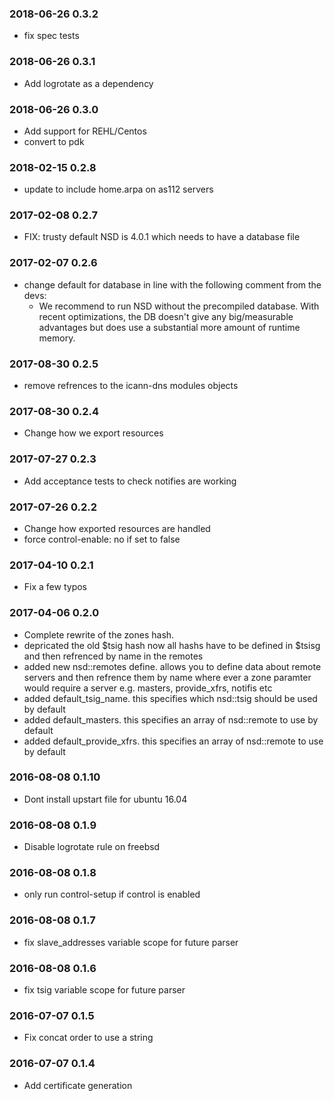 ### 2018-06-26 0.3.2
* fix spec tests

### 2018-06-26 0.3.1
* Add logrotate as a dependency

### 2018-06-26 0.3.0
* Add support for REHL/Centos
* convert to pdk

### 2018-02-15 0.2.8
* update to include home.arpa on as112 servers

### 2017-02-08 0.2.7
* FIX: trusty default NSD is 4.0.1 which needs to have a database file

### 2017-02-07 0.2.6
* change default for database in line with the following comment from the devs: 
  * We recommend to run NSD without the precompiled database.  With recent optimizations, the DB doesn't give any big/measurable advantages but does use a substantial more amount of runtime memory.

### 2017-08-30 0.2.5
* remove refrences to the icann-dns modules objects

### 2017-08-30 0.2.4
* Change how we export resources

### 2017-07-27 0.2.3
* Add acceptance tests to check notifies are working

### 2017-07-26 0.2.2
* Change how exported resources are handled
* force control-enable: no if set to false

### 2017-04-10 0.2.1
* Fix a few typos

### 2017-04-06 0.2.0
* Complete rewrite of the zones hash. 
* depricated the old $tsig hash now all hashs have to be defined in $tsisg and then refrenced by name in the remotes
* added new nsd::remotes define.  allows you to define data about remote servers and then refrence them by name where ever a zone paramter would require a server e.g. masters, provide_xfrs, notifis etc
* added default_tsig_name.  this specifies which nsd::tsig should be used by default
* added default_masters.  this specifies an array of nsd::remote to use by default
* added default_provide_xfrs.  this specifies an array of nsd::remote to use by default

### 2016-08-08 0.1.10
* Dont install upstart file for ubuntu 16.04

### 2016-08-08 0.1.9
* Disable logrotate rule on freebsd

### 2016-08-08 0.1.8
* only run control-setup if control is enabled

### 2016-08-08 0.1.7
* fix slave_addresses variable scope for future parser

### 2016-08-08 0.1.6
* fix tsig variable scope for future parser

### 2016-07-07 0.1.5
* Fix concat order to use a string

### 2016-07-07 0.1.4
* Add certificate generation

